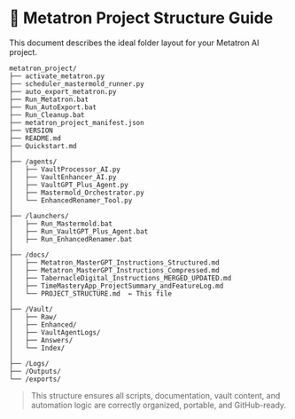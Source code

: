 
# 🧱 Metatron Project Structure Guide

This document describes the ideal folder layout for your Metatron AI project.

```plaintext
metatron_project/
├── activate_metatron.py
├── scheduler_mastermold_runner.py
├── auto_export_metatron.py
├── Run_Metatron.bat
├── Run_AutoExport.bat
├── Run_Cleanup.bat
├── metatron_project_manifest.json
├── VERSION
├── README.md
├── Quickstart.md
│
├── /agents/
│   ├── VaultProcessor_AI.py
│   ├── VaultEnhancer_AI.py
│   ├── VaultGPT_Plus_Agent.py
│   ├── Mastermold_Orchestrator.py
│   └── EnhancedRenamer_Tool.py
│
├── /launchers/
│   ├── Run_Mastermold.bat
│   ├── Run_VaultGPT_Plus_Agent.bat
│   ├── Run_EnhancedRenamer.bat
│
├── /docs/
│   ├── Metatron_MasterGPT_Instructions_Structured.md
│   ├── Metatron_MasterGPT_Instructions_Compressed.md
│   ├── TabernacleDigital_Instructions_MERGED_UPDATED.md
│   ├── TimeMasteryApp_ProjectSummary_andFeatureLog.md
│   └── PROJECT_STRUCTURE.md  ← This file
│
├── /Vault/
│   ├── Raw/
│   ├── Enhanced/
│   ├── VaultAgentLogs/
│   ├── Answers/
│   └── Index/
│
├── /Logs/
├── /Outputs/
└── /exports/
```

> This structure ensures all scripts, documentation, vault content, and automation logic are correctly organized, portable, and GitHub-ready.

